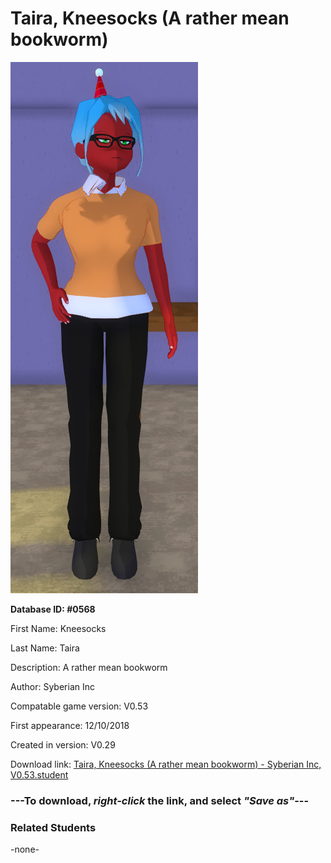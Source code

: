 # Taira, Kneesocks (A rather mean bookworm)

<img src="../../Files/Images/Taira, Kneesocks (A rather mean bookworm).png" title="Taira, Kneesocks (A rather mean bookworm) - Syberian Inc, V0.53">

**Database ID: #0568**

First Name: Kneesocks

Last Name: Taira

Description: A rather mean bookworm

Author: Syberian Inc

Compatable game version: V0.53

First appearance: 12/10/2018

Created in version: V0.29

Download link: <a href="https://raw.githubusercontent.com/Arbiter1223/Daigaku-Gurashi-Custom-Students/master/Files/Student%20Files/Taira%2C%20Kneesocks%20(A%20rather%20mean%20bookworm)%20-%20Syberian%20Inc%2C%20V0.53.student">Taira, Kneesocks (A rather mean bookworm) - Syberian Inc, V0.53.student</a>

### ---**To download, _right-click_ the link, and select _"Save as"_**---

### Related Students

-none-
